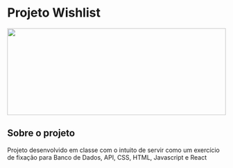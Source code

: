 <h1>Projeto Wishlist</h1>
<img class="CSS_LIGHTBOX_SCALED_IMAGE_IMG" src="https://1.bp.blogspot.com/-mkvBnrjJ6Ps/WktrHClFQhI/AAAAAAAAFGE/8O1I4d4zTzANB7tvaQtzwefIlZ8Bts7BQCEwYBhgL/s1600/0833673a204b5c1b543f12edac3bad81.gif" style="width: 100%; height: 200px;">
<h2> Sobre o projeto </h2>
  <p>Projeto desenvolvido em classe com o intuito de servir como um exercício de fixação para Banco de Dados, API, CSS, HTML, Javascript e React</p>
